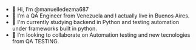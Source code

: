- 👋 Hi, I’m @manuelledezma687
- 👀 I’m a QA Engineer from Venezuela and I actually live in Buenos Aires.
- 🌱 I'm currently studying backend in Python and testing automation under frameworks built in python.
- 💞️ I’m looking to collaborate on Automation testing and new tecnologies from QA TESTING.


<!---
manuelledezma687/manuelledezma687 is a ✨ special ✨ repository because its `README.md` (this file) appears on your GitHub profile.
You can click the Preview link to take a look at your changes.
--->
